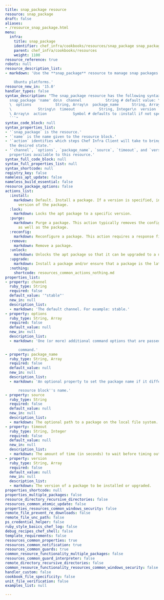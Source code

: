```yaml
---
title: snap_package resource
resource: snap_package
draft: false
aliases:
- /resource_snap_package.html
menu:
  infra:
    title: snap_package
    identifier: chef_infra/cookbooks/resources/snap_package snap_package
    parent: chef_infra/cookbooks/resources
    weight: 1100
resource_reference: true
robots: null
resource_description_list:
- markdown: 'Use the **snap_package** resource to manage snap packages on Debian and

    Ubuntu platforms.'
resource_new_in: '15.0'
handler_types: false
syntax_description: "The snap_package resource has the following syntax:\n\n``` ruby\n\
  snap_package 'name' do\n  channel           String # default value: \"stable\"\n\
  \  options           String, Array\n  package_name      String, Array\n  source\
  \            String\n  timeout           String, Integer\n  version           String,\
  \ Array\n  action            Symbol # defaults to :install if not specified\nend\n\
  ```"
syntax_code_block: null
syntax_properties_list:
- '`snap_package` is the resource.'
- '`name` is the name given to the resource block.'
- '`action` identifies which steps Chef Infra Client will take to bring the node into
  the desired state.'
- '`channel`, `options`, `package_name`, `source`, `timeout`, and `version` are the
  properties available to this resource.'
syntax_full_code_block: null
syntax_full_properties_list: null
syntax_shortcode: null
registry_key: false
nameless_apt_update: false
nameless_build_essential: false
resource_package_options: false
actions_list:
  :install:
    markdown: Default. Install a package. If a version is specified, install the specified
      version of the package.
  :lock:
    markdown: Locks the apt package to a specific version.
  :purge:
    markdown: Purge a package. This action typically removes the configuration files
      as well as the package.
  :reconfig:
    markdown: Reconfigure a package. This action requires a response file.
  :remove:
    markdown: Remove a package.
  :unlock:
    markdown: Unlocks the apt package so that it can be upgraded to a newer version.
  :upgrade:
    markdown: Install a package and/or ensure that a package is the latest version.
  :nothing:
    shortcode: resources_common_actions_nothing.md
properties_list:
- property: channel
  ruby_type: String
  required: false
  default_value: '"stable"'
  new_in: null
  description_list:
  - markdown: 'The default channel. For example: stable.'
- property: options
  ruby_type: String, Array
  required: false
  default_value: null
  new_in: null
  description_list:
  - markdown: 'One (or more) additional command options that are passed to the

      command.'
- property: package_name
  ruby_type: String, Array
  required: false
  default_value: null
  new_in: null
  description_list:
  - markdown: 'An optional property to set the package name if it differs from the

      resource block''s name.'
- property: source
  ruby_type: String
  required: false
  default_value: null
  new_in: null
  description_list:
  - markdown: The optional path to a package on the local file system.
- property: timeout
  ruby_type: String, Integer
  required: false
  default_value: null
  new_in: null
  description_list:
  - markdown: The amount of time (in seconds) to wait before timing out.
- property: version
  ruby_type: String, Array
  required: false
  default_value: null
  new_in: null
  description_list:
  - markdown: The version of a package to be installed or upgraded.
properties_shortcode: null
properties_multiple_packages: false
resource_directory_recursive_directories: false
resources_common_atomic_update: false
properties_resources_common_windows_security: false
remote_file_prevent_re_downloads: false
remote_file_unc_path: false
ps_credential_helper: false
ruby_style_basics_chef_log: false
debug_recipes_chef_shell: false
template_requirements: false
resources_common_properties: true
resources_common_notification: true
resources_common_guards: true
common_resource_functionality_multiple_packages: false
resources_common_guard_interpreter: false
remote_directory_recursive_directories: false
common_resource_functionality_resources_common_windows_security: false
handler_custom: false
cookbook_file_specificity: false
unit_file_verification: false
examples_list: null

---
```

